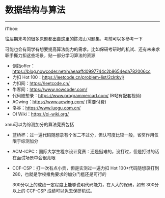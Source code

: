 # 数据结构与算法

---

i11box:

往届期末考的很多原题都出自这里的陈海山习题集，考前可以多参考一下

可能也会有同学有想要提高算法能力的需求，比如保研考研时的机试、还有未来求职手撕力扣这些场景，贴一部分学习算法的资源

- 剑指offer：https://blog.nowcoder.net/n/aeaaffd0997744c2b8654eda782006cc
- 力扣 Hot 100：https://leetcode.cn/problem-list/2cktkvj/
- 力扣网：https://leetcode.cn/
- 牛客网：https://www.nowcoder.com/
- 代码随想录：https://www.programmercarl.com/ (B站有配套视频)
- ACwing：https://www.acwing.com/ (需要付费)
- 洛谷：https://www.luogu.com.cn/
- OI Wiki：https://oi-wiki.org/

xmu可以为综测加分的算法竞赛包括
- 蓝桥杯：过一遍代码随想录有个省二不过分，但认可度比较一般，省奖作用仅限于综测加分
- ACM-ICPC：国际大学生程序设计竞赛：还是挺难的，没打过，但是打过的话在面试场景中会很亮眼
- CCF-CSP：打一次有点小贵，但是实测过一遍力扣 Hot 100+代码随想录打到280，也就是学校推免要求的加分门槛还是可行的
  
  300分以上的成绩一定程度上能够说明代码能力，在人大的保研，如有 300分以上的 CCF-CSP 成绩可以免去保研机试。
  
